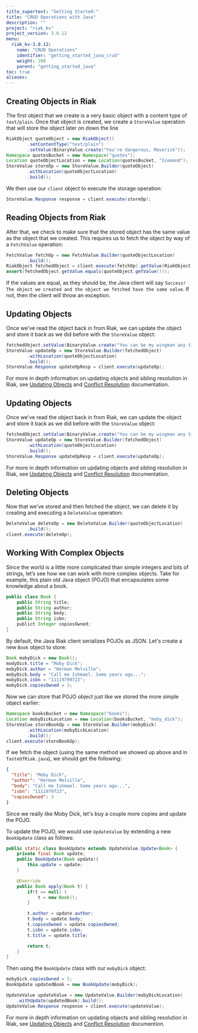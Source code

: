 ```yaml
---
title_supertext: "Getting Started:"
title: "CRUD Operations with Java"
description: ""
project: "riak_kv"
project_version: 3.0.12
menu:
  riak_kv-3.0.12:
    name: "CRUD Operations"
    identifier: "getting_started_java_crud"
    weight: 100
    parent: "getting_started_java"
toc: true
aliases:
---
```


## Creating Objects in Riak

The first object that we create is a very basic object with a content
type of `text/plain`. Once that object is created, we create a
`StoreValue` operation that will store the object later on down the line

```java
RiakObject quoteObject = new RiakObject()
        .setContentType("text/plain")
        .setValue(BinaryValue.create("You're dangerous, Maverick"));
Namespace quotesBucket = new Namespace("quotes");
Location quoteObjectLocation = new Location(quotesBucket, "Icemand");
StoreValue storeOp = new StoreValue.Builder(quoteObject)
        .withLocation(quoteObjectLocation)
        .build();
```

We then use our `client` object to execute the storage operation:

```java
StoreValue.Response response = client.execute(storeOp);
```

## Reading Objects from Riak

After that, we check to make sure that the stored object has the same
value as the object that we created. This requires us to fetch the
object by way of a `FetchValue` operation:

```java
FetchValue fetchOp = new FetchValue.Builder(quoteObjectLocation)
        .build();
RiakObject fetchedObject = client.execute(fetchOp).getValue(RiakObject.class);
assert(fetchedObject.getValue.equals(quoteObject.getValue()));
```

If the values are equal, as they should be, the Java client will say
`Success!  The object we created and the object we fetched have the same
value`. If not, then the client will throw an exception.

## Updating Objects

Once we've read the object back in from Riak, we can update the object
and store it back as we did before with the `StoreValue` object:

```java
fetchedObject.setValue(BinaryValue.create("You can be my wingman any time."));
StoreValue updateOp = new StoreValue.Builder(fetchedObject)
        .withLocation(quoteObjectLocation)
        .build();
StoreValue.Response updateOpResp = client.execute(updateOp);
```

For more in depth information on updating objects and sibling resolution in
Riak, see [Updating Objects]({{<baseurl>}}riak/kv/3.0.12/developing/usage/updating-objects/)
and [Conflict Resolution]({{<baseurl>}}riak/kv/3.0.12/developing/usage/conflict-resolution/)
documentation.

## Updating Objects

Once we've read the object back in from Riak, we can update the object
and store it back as we did before with the `StoreValue` object:

```java
fetchedObject.setValue(BinaryValue.create("You can be my wingman any time."));
StoreValue updateOp = new StoreValue.Builder(fetchedObject)
        .withLocation(quoteObjectLocation)
        .build();
StoreValue.Response updateOpResp = client.execute(updateOp);
```

For more in depth information on updating objects and sibling resolution in
Riak, see [Updating Objects]({{<baseurl>}}riak/kv/3.0.12/developing/usage/updating-objects/)
and [Conflict Resolution]({{<baseurl>}}riak/kv/3.0.12/developing/usage/conflict-resolution/)
documentation.

## Deleting Objects

Now that we've stored and then fetched the object, we can delete it by
creating and executing a `DeleteValue` operation:

```java
DeleteValue deleteOp = new DeleteValue.Builder(quoteObjectLocation)
        .build();
client.execute(deleteOp);
```

## Working With Complex Objects

Since the world is a little more complicated than simple integers and
bits of strings, let’s see how we can work with more complex objects.
Take for example, this plain old Java object (POJO) that encapsulates
some knowledge about a book.

```java
public class Book {
    public String title;
    public String author;
    public String body;
    public String isbn;
    publict Integer copiesOwned;
}
```

By default, the Java Riak client serializes POJOs as JSON. Let's create
a new `Book` object to store:

```java
Book mobyDick = new Book();
modyDick.title = "Moby Dick";
mobyDick.author = "Herman Melville";
mobyDick.body = "Call me Ishmael. Some years ago...";
mobyDick.isbn = "11119799723";
mobyDick.copiesOwned = 3;
```

Now we can store that POJO object just like we stored the more simple
object earlier:

```java
Namespace booksBucket = new Namespace("books");
Location mobyDickLocation = new Location(booksBucket, "moby_dick");
StoreValue storeBookOp = new StoreValue.Builder(mobyDick)
        .withLocation(mobyDickLocation)
        .build();
client.execute(storeBookOp);
```

If we fetch the object (using the same method we showed up above and in
`TasteOfRiak.java`), we should get the following:

```json
{
  "title": "Moby Dick",
  "author": "Herman Melville",
  "body": "Call me Ishmael. Some years ago...",
  "isbn": "1111979723",
  "copiesOwned": 3
}
```

Since we really like Moby Dick, let's buy a couple more copies
and update the POJO.

To update the POJO, we would use `UpdateValue` by
extending a new `BookUpdate` class as follows:

```java
public static class BookUpdate extends UpdateValue.Update<Book> {
    private final Book update;
    public BookUpdate(Book update){
        this.update = update;
    }

    @Override
    public Book apply(Book t) {
        if(t == null) {
            t = new Book();
        }

        t.author = update.author;
        t.body = update.body;
        t.copiesOwned = update.copiesOwned;
        t.isbn = update.isbn;
        t.title = update.title;

        return t;
    }
}
```

Then using the `BookUpdate` class with our `mobyDick` object:

```java
mobyDick.copiesOwned = 5;
BookUpdate updatedBook = new BookUpdate(mobyDick);

UpdateValue updateValue = new UpdateValue.Builder(mobyDickLocation)
    .withUpdate(updatedBook).build();
UpdateValue.Response response = client.execute(updateValue);
```

For more in depth information on updating objects and sibling resolution in
Riak, see [Updating Objects]({{<baseurl>}}riak/kv/3.0.12/developing/usage/updating-objects/)
and [Conflict Resolution]({{<baseurl>}}riak/kv/3.0.12/developing/usage/conflict-resolution/)
documention.

